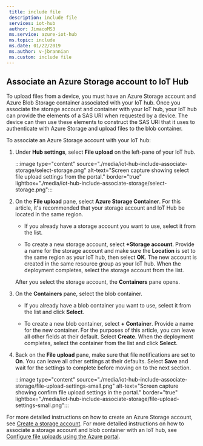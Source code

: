 ```yaml
---
 title: include file
 description: include file
 services: iot-hub
 author: JimacoMS3
 ms.service: azure-iot-hub
 ms.topic: include
 ms.date: 01/22/2019
 ms.author: v-jbrannian
 ms.custom: include file
---
```


## Associate an Azure Storage account to IoT Hub

To upload files from a device, you must have an Azure Storage account and Azure Blob Storage container associated with your IoT hub. Once you associate the storage account and container with your IoT hub, your IoT hub can provide the elements of a SAS URI when requested by a device. The device can then use these elements to construct the SAS URI that it uses to authenticate with Azure Storage and upload files to the blob container.

To associate an Azure Storage account with your IoT hub:

1. Under **Hub settings**, select **File upload** on the left-pane of your IoT hub.

    :::image type="content" source="./media/iot-hub-include-associate-storage/select-storage.png" alt-text="Screen capture showing select file upload settings from the portal." border="true" lightbox="./media/iot-hub-include-associate-storage/select-storage.png":::

1. On the **File upload** pane, select **Azure Storage Container**. For this article, it's recommended that your storage account and IoT Hub be located in the same region.

    * If you already have a storage account you want to use, select it from the list.

    * To create a new storage account, select **+Storage account**. Provide a name for the storage account and make sure the **Location** is set to the same region as your IoT hub, then select **OK**. The new account is created in the same resource group as your IoT hub. When the deployment completes, select the storage account from the list.

    After you select the storage account, the **Containers** pane opens.

1. On the **Containers** pane, select the blob container.
    * If you already have a blob container you want to use, select it from the list and click **Select**.

    * To create a new blob container, select **+ Container**. Provide a name for the new container. For the purposes of this article, you can leave all other fields at their default. Select **Create**. When the deployment completes, select the container from the list and click **Select**.

1. Back on the **File upload** pane, make sure that file notifications are set to **On**. You can leave all other settings at their defaults. Select **Save** and wait for the settings to complete before moving on to the next section.

    :::image type="content" source="./media/iot-hub-include-associate-storage/file-upload-settings-small.png" alt-text="Screen capture showing confirm file upload settings in the portal." border="true" lightbox="./media/iot-hub-include-associate-storage/file-upload-settings-small.png":::

For more detailed instructions on how to create an Azure Storage account, see [Create a storage account](../articles/storage/common/storage-account-create.md). For more detailed instructions on how to associate a storage account and blob container with an IoT hub, see [Configure file uploads using the Azure portal](../articles/iot-hub/iot-hub-configure-file-upload.md).
